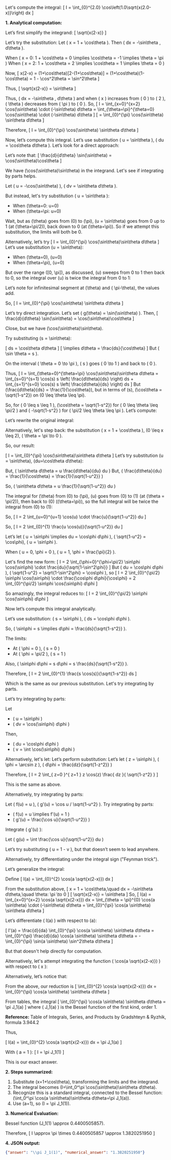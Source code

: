 Let's compute the integral:
\[
I = \int_{0}^{2.0} \cos\left(1.0\sqrt{x(2.0-x)}\right) dx
\]

**1. Analytical computation:**

Let’s first simplify the integrand:
\[
\sqrt{x(2-x)}
\]

Let’s try the substitution:
Let \( x = 1 + \cos\theta \). Then \( dx = -\sin\theta \, d\theta \).

When \( x = 0: 1 + \cos\theta = 0 \implies \cos\theta = -1 \implies \theta = \pi \)
When \( x = 2: 1 + \cos\theta = 2 \implies \cos\theta = 1 \implies \theta = 0 \)

Now,
\[
x(2-x) = (1+\cos\theta)[2-(1+\cos\theta)] = (1+\cos\theta)(1-\cos\theta) = 1 - \cos^2\theta = \sin^2\theta
\]

Thus,
\[
\sqrt{x(2-x)} = \sin\theta
\]

Thus, \( dx = -\sin\theta \, d\theta \) and when \( x \) increases from \( 0 \) to \( 2 \), \( \theta \) decreases from \( \pi \) to \( 0 \). So,
\[
I = \int_{x=0}^{x=2} \cos(\sin\theta) \cdot (-\sin\theta) d\theta = \int_{\theta=\pi}^{\theta=0} \cos(\sin\theta) \cdot (-\sin\theta) d\theta
\]
\[
= \int_{0}^{\pi} \cos(\sin\theta) \sin\theta d\theta
\]

Therefore,
\[
I = \int_{0}^{\pi} \cos(\sin\theta) \sin\theta d\theta
\]

Now, let’s compute this integral. Let’s use substitution \( u = \sin\theta \), \( du = \cos\theta d\theta \). Let’s look for a direct approach:

Let’s note that:
\[
\frac{d}{d\theta} \sin(\sin\theta) = \cos(\sin\theta)\cos\theta
\]

We have \(\cos(\sin\theta)\sin\theta\) in the integrand. Let's see if integrating by parts helps.

Let \( u = -\cos(\sin\theta) \), \( dv = \sin\theta d\theta \).

But instead, let's try substitution \( u = \sin\theta \):
- When \(\theta=0: u=0\)
- When \(\theta=\pi: u=0\)

Wait, but as \(\theta\) goes from \(0\) to \(\pi\), \(u = \sin\theta\) goes from 0 up to 1 (at \(\theta=\pi/2\)), back down to 0 (at \(\theta=\pi\)). So if we attempt this substitution, the limits will both be 0.

Alternatively, let’s try
\[
I = \int_{0}^{\pi} \cos(\sin\theta)\sin\theta d\theta
\]
Let’s use substitution \(u = \sin\theta\):

- When \(\theta=0\), \(u=0\)
- When \(\theta=\pi\), \(u=0\)

But over the range \([0, \pi]\), as discussed, \(u\) sweeps from 0 to 1 then back to 0, so the integral over \(u\) is twice the integral from 0 to 1:

Let’s note for infinitesimal segment at \(\theta\) and \( \pi-\theta\), the values add.

So,
\[
I = \int_{0}^{\pi} \cos(\sin\theta) \sin\theta d\theta
\]

Let’s try direct integration. Let’s set \( g(\theta) = \sin(\sin\theta) \). Then,
\[
\frac{d}{d\theta} \sin(\sin\theta) = \cos(\sin\theta)\cos\theta
\]

Close, but we have \(\cos(\sin\theta)\sin\theta\).

Try substituting \(s = \sin\theta\):

\[
ds = \cos\theta d\theta
\]
\[
\implies d\theta = \frac{ds}{\cos\theta}
\]
But \( \sin \theta = s \).

On the interval \( \theta = 0 \to \pi \), \( s \) goes \( 0 \to 1 \) and back to \( 0 \).

Thus,
\[
I = \int_{\theta=0}^{\theta=\pi} \cos(\sin\theta)\sin\theta d\theta = \int_{s=0}^{s=1} \cos(s) s \left( \frac{d\theta}{ds} \right) ds + \int_{s=1}^{s=0} \cos(s) s \left( \frac{d\theta}{ds} \right) ds
\]
But \(\frac{d\theta}{ds} = \frac{1}{\cos\theta}\), but in terms of \(s\), \(\cos\theta = \sqrt{1-s^2}\) on \(0 \leq \theta \leq \pi\).

So, for \( 0 \leq s \leq 1 \), \(\cos\theta = \sqrt{1-s^2}\) for \( 0 \leq \theta \leq \pi/2 \) and \( -\sqrt{1-s^2} \) for \( \pi/2 \leq \theta \leq \pi \). Let’s compute:

Let’s rewrite the original integral:

Alternatively, let's step back: the substitution \( x = 1 + \cos\theta \), \(0 \leq x \leq 2\), \( \theta = \pi \to 0 \).

So, our result:

\[
I = \int_{0}^{\pi} \cos(\sin\theta)\sin\theta d\theta
\]
Let’s try substitution \(u = \sin\theta\), \(du=\cos\theta d\theta\):

But,
\(
\sin\theta d\theta = u \frac{d\theta}{du} du
\)
But,
\(
\frac{d\theta}{du} = \frac{1}{\cos\theta} = \frac{1}{\sqrt{1-u^2}}
\)

So,
\(
\sin\theta d\theta = u \frac{1}{\sqrt{1-u^2}} du
\)

The integral for \(\theta\) from \(0\) to \(\pi\), \(u\) goes from \(0\) to \(1\) (at \(\theta = \pi/2\)), then back to \(0\) (\(\theta=\pi\)), so the full integral will be twice the integral from \(0\) to \(1\):

So,
\[
I = 2 \int_{u=0}^{u=1} \cos(u) \cdot \frac{u}{\sqrt{1-u^2}} du
\]

So,
\[
I = 2 \int_{0}^{1} \frac{u \cos(u)}{\sqrt{1-u^2}} du
\]

Let’s let \( u = \sin\phi \implies du = \cos\phi d\phi \), \( \sqrt{1-u^2} = \cos\phi\), \( u = \sin\phi \).

When \( u = 0, \phi = 0 \), \( u = 1, \phi = \frac{\pi}{2} \).

Let's find the new form:
\[
I = 2 \int_{\phi=0}^{\phi=\pi/2} \sin\phi \cos(\sin\phi) \cdot \frac{du}{\sqrt{1-\sin^2\phi}}
\]
But \( du = \cos\phi d\phi \), \( \sqrt{1-u^2} = \sqrt{1-\sin^2\phi} = \cos\phi \), so
\[
I = 2 \int_{0}^{\pi/2} \sin\phi \cos(\sin\phi) \cdot \frac{\cos\phi d\phi}{\cos\phi}
= 2 \int_{0}^{\pi/2} \sin\phi \cos(\sin\phi) d\phi
\]

So amazingly, the integral reduces to:
\[
I = 2 \int_{0}^{\pi/2} \sin\phi \cos(\sin\phi) d\phi
\]

Now let’s compute this integral analytically.

Let’s use substitution: \( s = \sin\phi \), \( ds = \cos\phi d\phi \).

So, \( \sin\phi = s \implies d\phi = \frac{ds}{\sqrt{1-s^2}} \).

The limits:
- At \( \phi = 0 \), \( s = 0 \)
- At \( \phi = \pi/2 \), \( s = 1 \)

Also, \( \sin\phi d\phi = s d\phi = s \frac{ds}{\sqrt{1-s^2}} \).

Therefore,
\[
I = 2 \int_{0}^{1} \frac{s \cos(s)}{\sqrt{1-s^2}} ds
\]

Which is the same as our previous substitution. Let's try integrating by parts.

Let’s try integrating by parts:

Let
- \( u = \sin\phi \)
- \( dv = \cos(\sin\phi) d\phi \)

Then,
- \( du = \cos\phi d\phi \)
- \( v = \int \cos(\sin\phi) d\phi \)

Alternatively, let's let:
Let’s perform substitution:
Let’s let \( z = \sin\phi \), \( \phi = \arcsin z \), \( d\phi = \frac{dz}{\sqrt{1-z^2}} \)

Therefore,
\[
I = 2 \int_{ z=0 }^{ z=1 } z \cos(z) \frac{ dz }{ \sqrt{1-z^2} }
\]

This is the same as above.

Alternatively, try integrating by parts:

Let \( f(u) = u \), \( g'(u) = \cos u / \sqrt{1-u^2} \). Try integrating by parts:

- \( f(u) = u \implies f'(u) = 1 \)
- \( g'(u) = \frac{\cos u}{\sqrt{1-u^2}} \)

Integrate \( g'(u) \):

Let \( g(u) = \int \frac{\cos u}{\sqrt{1-u^2}} du \)

Let’s try substituting \( u = 1 - v \), but that doesn’t seem to lead anywhere.

Alternatively, try differentiating under the integral sign ("Feynman trick").

Let’s generalize the integral:

Define
\[
I(a) = \int_{0}^{2} \cos(a \sqrt{x(2-x)}) dx
\]

From the substitution above,
\[
x = 1 + \cos\theta,\quad dx = -\sin\theta d\theta,\quad \theta: \pi \to 0
\]
\[
\sqrt{x(2-x)} = \sin\theta
\]
So,
\[
I(a) = \int_{x=0}^{x=2} \cos(a \sqrt{x(2-x)}) dx = \int_{\theta = \pi}^{0} \cos(a \sin\theta) \cdot (-\sin\theta) d\theta = \int_{0}^{\pi} \cos(a \sin\theta) \sin\theta d\theta
\]

Let’s differentiate \( I(a) \) with respect to \(a\):

\[
I'(a) = \frac{d}{da} \int_{0}^{\pi} \cos(a \sin\theta) \sin\theta d\theta
= \int_{0}^{\pi} \frac{d}{da} \cos(a \sin\theta) \sin\theta d\theta
= - \int_{0}^{\pi} \sin(a \sin\theta) \sin^2\theta d\theta
\]

But that doesn't help directly for computation.

Alternatively, let's attempt integrating the function \( \cos(a \sqrt{x(2-x)}) \) with respect to \( x \):

Alternatively, let’s notice that:

From the above, our reduction is
\[
\int_{0}^{2} \cos(a \sqrt{x(2-x)}) dx = \int_{0}^{\pi} \cos(a \sin\theta) \sin\theta d\theta
\]

From tables, the integral
\[
\int_{0}^{\pi} \cos(a \sin\theta) \sin\theta d\theta = \pi J_1(a)
\]
where \( J_1(a) \) is the Bessel function of the first kind, order 1.

**Reference:** Table of Integrals, Series, and Products by Gradshteyn & Ryzhik, formula 3.944.2

Thus,

\[
I(a) = \int_{0}^{2} \cos(a \sqrt{x(2-x)}) dx = \pi J_1(a)
\]

With \( a = 1 \):
\[
I = \pi J_1(1)
\]

This is our exact answer.

**2. Steps summarized:**

1. Substitute \(x=1+\cos\theta\), transforming the limits and the integrand.
2. The integral becomes \(I=\int_0^\pi \cos(\sin\theta)\sin\theta d\theta\).
3. Recognize this is a standard integral, connected to the Bessel function: \(\int_0^\pi \cos(a \sin\theta)\sin\theta d\theta=\pi J_1(a)\).
4. Use \(a=1\), so \(I = \pi J_1(1)\).

**3. Numerical Evaluation:**

Bessel function \(J_1(1) \approx 0.4400505857\).

Therefore,
\[
I \approx \pi \times 0.4400505857 \approx 1.3820251950
\]

**4. JSON output:**

```json
{"answer": "\\pi J_1(1)", "numerical_answer": "1.3820251950"}
```